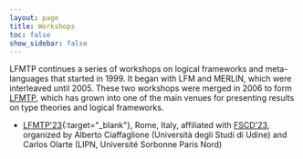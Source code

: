 ```yaml
---
layout: page
title: Workshops 
toc: false
show_sidebar: false
---
```


LFMTP continues a series of workshops on logical frameworks and meta-languages
that started in 1999. It began with LFM and MERLIN, which were interleaved
until 2005. These two workshops were merged in 2006 to form 
[LFMTP](http://lfmtp.org/), which has grown into one of the main
venues for presenting results on type theories and logical frameworks.

 * [LFMTP'23](./2023/){:target="_blank"}, Rome, Italy, affiliated with
   [FSCD'23](https://easyconferences.eu/fscd2023/), organized by Alberto
   Ciaffaglione (Università degli Studi di Udine) and Carlos Olarte (LIPN,
   Université Sorbonne Paris Nord)
   
